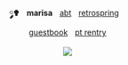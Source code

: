 <p align="center">
  <br> <b> ༘✟ㅤmarisa</b>ㅤ<a href="https://pastes.cc/crest">abt</a>ㅤ<a href="https://retrospring.net/lacerate">retrospring</a>ㅤ<br><a href="">guestbook</a>ㅤ<a href="">pt rentry</a>
  <br><br><a href="https://www.last.fm/user/IHateMemphis"><img src="https://lastfm-recently-played.vercel.app/api?user=IHateMemphis&width=330&count=5&show_user=header&loved=true&header_style=normal_stats&bg_color=000"></a>
  </div>
</p>
